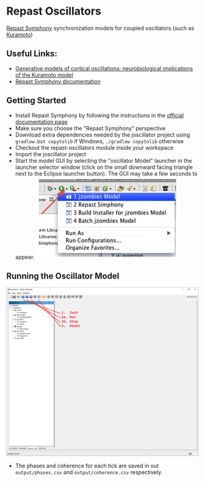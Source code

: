 # Repast Oscillators
[Repast Symphony](https://repast.github.io/repast_simphony.html) synchronization models for coupled oscillators (such as [Kuramoto](http://tutorials.siam.org/dsweb/cotutorial/index.php?s=1&p=1))

## Useful Links:
- [Generative models of cortical oscillations: neurobiological implications of the Kuramoto model](https://www.frontiersin.org/articles/10.3389/fnhum.2010.00190/full)
- [Repast Symphony documentation](https://repast.github.io/docs.html)

## Getting Started
- Install Repast Symphony by following the instructions in the [official documentation page](https://repast.github.io/docs/RepastReference/RepastReference.html#_installation)
- Make sure you choose the "Repast Symphony" perspective
- Download extra dependencies needed by the joscillator project using `gradlew.bat copytolib` if Windows, `./gradlew copytolib` otherwise
- Checkout the repast-oscillators module inside your workspace
- Import the joscillator project
- Start the model GUI by selecting the "oscillator Model" launcher in the launcher selector window (click on the small downward facing triangle next to the Eclipse launcher button). The GUI may take a few seconds to appear.
  ![](docs/img/start_model.png)

## Running the Oscillator Model
![](docs/img/model_gui.png)
- The phases and coherence for each tick are saved in out `output/phases.csv` and `output/coherence.csv` respectively.

